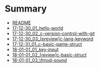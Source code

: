 # Summary

* [README](README.md)
* [17-12-30\_01\_hello-world](17-12-30_01_hello-world.md)
* [17-12-30\_02\_c-version-control-with-git](17-12-30_02_c-version-control-with-git.md)
* [17-12-30\_03\_\[preview\]c-lang-keyword](17-12-30_03_[preview]c-lang-keyword.md)
* [17-12-31\_01\_c-basic-game-struct](17-12-31_01_c-basic-game-struct.md)
* [18-01-01\_01\_key-input](18-01-01_01-key-input.md)
* [18-01-01\_02\_\[review\]c-basic-struct](18-01-01_02-reviewc-basic-struct.md)
* [18-01-01\_03\_\fmod-sound](18-01-01_03-fmod-sound.md)

